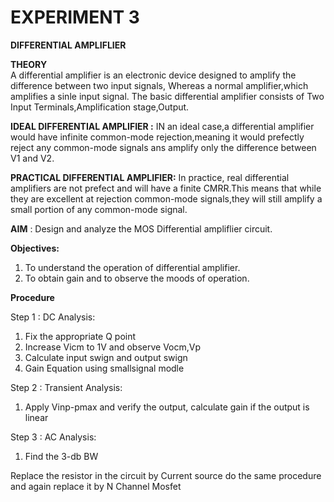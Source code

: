 # EXPERIMENT 3
 **DIFFERENTIAL AMPLIFLIER** 

**THEORY**<br/>
 A differential amplifier is an electronic device designed to amplify the difference between two input signals, Whereas a normal amplifier,which amplifies a sinle input signal. The basic differential amplifier consists of Two Input Terminals,Amplification stage,Output.<br/>
 
 **IDEAL DIFFERENTIAL AMPLIFIER :** IN an ideal case,a differential amplifier would have infinite common-mode rejection,meaning it would prefectly reject any common-mode signals ans amplify only the difference between V1 and V2.<br/>

 **PRACTICAL DIFFERENTIAL AMPLIFIER:** In practice, real differential amplifiers are not prefect and will have a finite CMRR.This means that while they are excellent at rejection common-mode signals,they will still amplify a small portion of any common-mode signal.<br/>

**AIM** : Design and analyze the MOS Differential ampliflier circuit.

 **Objectives:**
 1. To understand the operation of differential amplifier.
 2. To obtain gain and to observe the moods of operation.

 **Procedure**<br/>

 Step 1 : DC Analysis:
 1. Fix the appropriate Q point 
 2. Increase Vicm to 1V and observe Vocm,Vp
 3. Calculate input swign and output swign
 4. Gain Equation using smallsignal modle

Step 2 : Transient Analysis:
1. Apply Vinp-pmax and verify the output, calculate gain if the output is linear

Step 3 : AC Analysis:
1. Find the 3-db BW

Replace the resistor in the circuit by Current source do the same procedure and again replace it by 
N Channel Mosfet 



    
 

